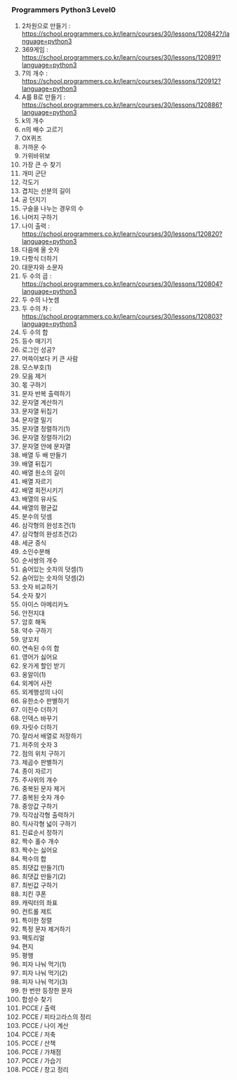### Programmers Python3 Level0

1. 2차원으로 만들기 : https://school.programmers.co.kr/learn/courses/30/lessons/120842?/language=python3
2. 369게임 : https://school.programmers.co.kr/learn/courses/30/lessons/120891?language=python3
3. 7의 개수 : https://school.programmers.co.kr/learn/courses/30/lessons/120912?language=python3
4. A를 B로 만들기 : https://school.programmers.co.kr/learn/courses/30/lessons/120886?language=python3
5. k의 개수
6. n의 배수 고르기
7. OX퀴즈
8. 가까운 수
9. 가위바위보
10. 가장 큰 수 찾기
11. 개미 군단
12. 각도기
13. 겹치는 선분의 길이
14. 공 던지기
15. 구슬을 나누는 경우의 수
16. 나머지 구하기
17. 나이 출력 : https://school.programmers.co.kr/learn/courses/30/lessons/120820?language=python3
18. 다음에 올 숫자
19. 다항식 더하기
20. 대문자와 소문자
21. 두 수의 곱 : https://school.programmers.co.kr/learn/courses/30/lessons/120804?language=python3
22. 두 수의 나눗셈
23. 두 수의 차 : https://school.programmers.co.kr/learn/courses/30/lessons/120803?language=python3
24. 두 수의 합
25. 등수 매기기
26. 로그인 성공?
27. 머쓱이보다 키 큰 사람
28. 모스부호(1)
29. 모음 제거
30. 몫 구하기
31. 문자 반복 출력하기
32. 문자열 계산하기
33. 문자열 뒤집기
34. 문자열 밀기
35. 문자열 정렬하기(1)
36. 문자열 정렬하기(2)
37. 문자열 안에 문자열
38. 배열 두 배 만들기
39. 배열 뒤집기
40. 배열 원소의 길이
41. 배열 자르기
42. 배열 회전시키기
43. 배열의 유사도
44. 배열의 평균값
45. 분수의 덧셈
46. 삼각형의 완성조건(1)
47. 삼각형의 완성조건(2)
48. 세균 증식
49. 소인수분해
50. 순서쌍의 개수
51. 숨어있는 숫자의 덧셈(1)
52. 숨어있는 숫자의 덧셈(2)
53. 숫자 비교하기
54. 숫자 찾기
55. 아이스 아메리카노
56. 안전지대
57. 암호 해독
58. 약수 구하기
59. 양꼬치
60. 연속된 수의 합
61. 영어가 싫어요
62. 옷가게 할인 받기
63. 옹알이(1)
64. 외계어 사전
65. 외계행성의 나이
66. 유한소수 판별하기
67. 이진수 더하기
68. 인덱스 바꾸기
69. 자릿수 더하기
70. 잘라서 배열로 저장하기
71. 저주의 숫자 3
72. 점의 위치 구하기
73. 제곱수 판별하기
74. 종이 자르기
75. 주사위의 개수
76. 중복된 문자 제거
77. 중복된 숫자 개수
78. 중앙값 구하기
79. 직각삼각형 출력하기
80. 직사각형 넓이 구하기
81. 진료순서 정하기
82. 짝수 홀수 개수
83. 짝수는 싫어요
84. 짝수의 합
85. 최댓값 만들기(1)
86. 최댓값 만들기(2)
87. 최빈값 구하기
88. 치킨 쿠폰
89. 캐릭터의 좌표
90. 컨트롤 제트
91. 특이한 정렬
92. 특정 문자 제거하기
93. 팩토리얼
94. 편지
95. 평행
96. 피자 나눠 먹기(1)
97. 피자 나눠 먹기(2)
98. 피자 나눠 먹기(3)
99. 한 번만 등장한 문자
100. 합성수 찾기
101. PCCE / 출력
102. PCCE / 피타고라스의 정리
103. PCCE / 나이 계산
104. PCCE / 저축
105. PCCE / 산책
106. PCCE / 가채점
107. PCCE / 가습기
108. PCCE / 창고 정리
